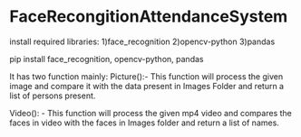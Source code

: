 # FaceRecongitionAttendanceSystem

install required libraries:
1)face_recognition
2)opencv-python
3)pandas

pip install face_recognition, opencv-python, pandas

It has two function mainly:
Picture():- This function will process the given image and compare it with the data present in Images Folder and return a list of persons present.

Video(): - This function will process the given mp4 video and compares the faces in video with the faces in Images folder and return a list of names.

